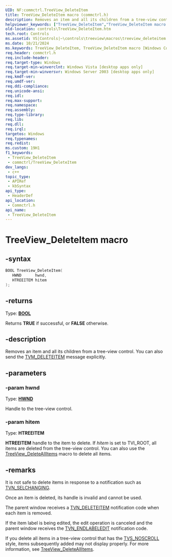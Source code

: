 ```yaml
---
UID: NF:commctrl.TreeView_DeleteItem
title: TreeView_DeleteItem macro (commctrl.h)
description: Removes an item and all its children from a tree-view control. You can also send the TVM_DELETEITEM message explicitly.
helpviewer_keywords: ["TreeView_DeleteItem","TreeView_DeleteItem macro [Windows Controls]","_win32_TreeView_DeleteItem","_win32_TreeView_DeleteItem_cpp","commctrl/TreeView_DeleteItem","controls.TreeView_DeleteItem","controls._win32_TreeView_DeleteItem"]
old-location: controls\TreeView_DeleteItem.htm
tech.root: Controls
ms.assetid: VS|Controls|~\controls\treeview\macros\treeview_deleteitem.htm
ms.date: 10/21/2024
ms.keywords: TreeView_DeleteItem, TreeView_DeleteItem macro [Windows Controls], _win32_TreeView_DeleteItem, _win32_TreeView_DeleteItem_cpp, commctrl/TreeView_DeleteItem, controls.TreeView_DeleteItem, controls._win32_TreeView_DeleteItem
req.header: commctrl.h
req.include-header: 
req.target-type: Windows
req.target-min-winverclnt: Windows Vista [desktop apps only]
req.target-min-winversvr: Windows Server 2003 [desktop apps only]
req.kmdf-ver: 
req.umdf-ver: 
req.ddi-compliance: 
req.unicode-ansi: 
req.idl: 
req.max-support: 
req.namespace: 
req.assembly: 
req.type-library: 
req.lib: 
req.dll: 
req.irql: 
targetos: Windows
req.typenames: 
req.redist: 
ms.custom: 19H1
f1_keywords:
 - TreeView_DeleteItem
 - commctrl/TreeView_DeleteItem
dev_langs:
 - c++
topic_type:
 - APIRef
 - kbSyntax
api_type:
 - HeaderDef
api_location:
 - Commctrl.h
api_name:
 - TreeView_DeleteItem
---
```


# TreeView_DeleteItem macro

## -syntax

```cpp
BOOL TreeView_DeleteItem(
   HWND      hwnd,
   HTREEITEM hitem
);
```

## -returns

Type: **[BOOL](/windows/desktop/winprog/windows-data-types)**

Returns <b>TRUE</b> if successful, or <b>FALSE</b> otherwise.


## -description

Removes an item and all its children from a tree-view control. You can also send the <a href="/windows/desktop/Controls/tvm-deleteitem">TVM_DELETEITEM</a> message explicitly.

## -parameters

### -param hwnd

Type: <b><a href="/windows/desktop/WinProg/windows-data-types">HWND</a></b>

Handle to the tree-view control.

### -param hitem

Type: <b>HTREEITEM</b>

<b>HTREEITEM</b> handle to the item to delete. If <i>hitem</i> is set to TVI_ROOT, all items are deleted from the tree-view control. You can also use the <a href="/windows/desktop/api/commctrl/nf-commctrl-treeview_deleteallitems">TreeView_DeleteAllItems</a> macro to delete all items.

## -remarks

It is not safe to delete items in response to a notification such as <a href="/windows/desktop/Controls/tvn-selchanging">TVN_SELCHANGING</a>.

Once an item is deleted, its handle is invalid and cannot be used.

The parent window receives a <a href="/windows/desktop/Controls/tvn-deleteitem">TVN_DELETEITEM</a> notification code when each item is removed. 

If the item label is being edited, the edit operation is canceled and the parent window receives the <a href="/windows/desktop/Controls/tvn-endlabeledit">TVN_ENDLABELEDIT</a> notification code. 

If you delete all items in a tree-view control that has the <a href="/windows/desktop/Controls/tree-view-control-window-styles">TVS_NOSCROLL</a> style, items subsequently added may not display properly. For more information, see <a href="/windows/desktop/api/commctrl/nf-commctrl-treeview_deleteallitems">TreeView_DeleteAllItems</a>.
